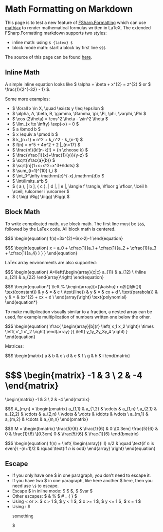 # Math Formatting on Markdown

This page is to test a new feature of [FSharp.Formatting](http://tpetricek.github.io/FSharp.Formatting/)
which can use [mathjax](http://www.mathjax.org/) to render mathematical formulas written in LaTeX. 
The extended FSharp.Formatting markdown supports two styles:

- inline math: using `$ {latex} $`
- block mode math: start a block by first line `$$$`

The source of this page can be found [here](https://github.com/soloman817/CUDALab/blob/master/source/02.CUDALab%20Usage/01.Math%20Formatting%20on%20Markdown.md).

## Inline Math

A simple inline equation looks like $ \alpha + \beta + x^{2} = z^{2} $ or $ \frac{1}{2^{-32} - 1} $.

Some more examples:

- $ \forall x \in X, \quad \exists y \leq \epsilon $
- $ \alpha, A, \beta, B, \gamma, \Gamma, \pi, \Pi, \phi, \varphi, \Phi $
- $ \cos (2\theta) = \cos^2 \theta - \sin^2 \theta $
- $ \lim_{x \to \infty} \exp(-x) = 0 $
- $ a \bmod b $
- $ x \equiv a \pmod b $
- $ k_{n+1} = n^2 + k_n^2 - k_{n-1} $
- $ f(n) = n^5 + 4n^2 + 2 |_{n=17} $
- $ \frac{n!}{k!(n-k)!} = {n \choose k} $
- $ \frac{\frac{1}{x}+\frac{1}{y}}{y-z} $
- $ \sqrt{\frac{a}{b}} $
- $ \sqrt[n]{1+x+x^2+x^3+\ldots} $
- $ \sum_{i=1}^{10} t_i $
- $ \int_0^\infty \mathrm{e}^{-x}\,\mathrm{d}x $
- $ \int\limits_a^b $
- $ ( a ), [ b ], \{ c \}, | d |, \| e \|, \langle f \rangle,
  \lfloor g \rfloor, \lceil h \rceil, \ulcorner i \urcorner $
- $ ( \big( \Big( \bigg( \Bigg( $

## Block Math

To write compilcated math, use block math. The first line must be `$$$`, followed by the LaTex code.
All block math is centered.

$$$
\begin{equation}
f(x)=3x^{2}+6(x-2)-1
\end{equation}

$$$
\begin{equation}
  x = a_0 + \cfrac{1}{a_1
          + \cfrac{1}{a_2
          + \cfrac{1}{a_3 + \cfrac{1}{a_4} } } }
\end{equation}

LaTex array environments are also supported:

$$$
\begin{equation}
A=\left(\begin{array}{c|c}
a_{11} & a_{12} \\ \hline
a_{21} & a_{22}
\end{array}\right)
\end{equation}

$$$
\begin{equation*}
\left.%
\begin{array}{>{\kaishu} r c@{}l@{}l}
\text{constant})	& y & = & c  \\
\text{line})		& y & = & cx + d  \\
\text{parabola})	& y & = & bx^{2} + cx + d  \\
\end{array}\right\} \text{polynomial}
\end{equation*}

To make multiplication visually similar to a fraction, a nested array can be used,
for example multiplication of numbers written one below the other.

$$$
\begin{equation}
\frac{
    \begin{array}[b]{r}
      \left( x_1 x_2 \right)\\
      \times \left( x'_1 x'_2 \right)
    \end{array}
  }{
    \left( y_1y_2y_3y_4 \right)
  }
\end{equation}

Matrices:

$$$
\begin{matrix}
  a & b & c \\
  d & e & f \\
  g & h & i
\end{matrix}

$$$
\begin{matrix}
  -1 & 3 \\
  2 & -4
 \end{matrix}
 =
 \begin{matrix}
  -1 & 3 \\
  2 & -4
 \end{matrix}

$$$
A_{m,n} =
 \begin{pmatrix}
  a_{1,1} & a_{1,2} & \cdots & a_{1,n} \\
  a_{2,1} & a_{2,2} & \cdots & a_{2,n} \\
  \vdots  & \vdots  & \ddots & \vdots  \\
  a_{m,1} & a_{m,2} & \cdots & a_{m,n}
 \end{pmatrix}

$$$
M = \begin{bmatrix}
       \frac{5}{6} & \frac{1}{6} & 0           \\[0.3em]
       \frac{5}{6} & 0           & \frac{1}{6} \\[0.3em]
       0           & \frac{5}{6} & \frac{1}{6}
     \end{bmatrix}

$$$
\begin{equation}
f(n) = \left\{ 
  \begin{array}{l l}
    n/2 & \quad \text{if $n$ is even}\\
    -(n+1)/2 & \quad \text{if $n$ is odd}
  \end{array} \right\}
\end{equation}

## Escape

- If you only have one $ in one paragraph, you don't need to escape it.
- If you have two \$ in one paragraph, like here another \$ here, then you need use `\$`
  to escape.
- Escape \$ in inline mode: $ \$ $, $ \$var $
- Other escapes: $ \& \% \$ \# \_ \{ \} $
- Using < or >: $ x > 1 $, $ y < 1 $, $ x >= 1 $, $ y <= 1 $, $ x = 1 $
- Using <tag>: $ <p>something</p> $

